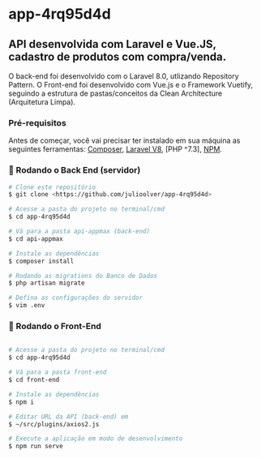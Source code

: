 # app-4rq95d4d
## API desenvolvida com Laravel e Vue.JS, cadastro de produtos com compra/venda.

O back-end foi desenvolvido com o Laravel 8.0, utlizando Repository Pattern. O Front-end foi desenvolvido com Vue.js e o Framework Vuetify, seguindo a estrutura de pastas/conceitos da Clean Architecture (Arquitetura Limpa).

### Pré-requisitos

Antes de começar, você vai precisar ter instalado em sua máquina as seguintes ferramentas:
[Composer](https://getcomposer.org), [Laravel V8](https://laravel.com/), [PHP ^7.3], [NPM](https://docs.npmjs.com/cli/v7/commands/npm-install/). 

### 🎲 Rodando o Back End (servidor)

```bash
# Clone este repositório
$ git clone <https://github.com/julioolver/app-4rq95d4d>

# Acesse a pasta do projeto no terminal/cmd
$ cd app-4rq95d4d

# Vá para a pasta api-appmax (back-end)
$ cd api-appmax

# Instale as dependências
$ composer install

# Rodando as migrations do Banco de Dados
$ php artisan migrate

# Defina as configurações do servidor
$ vim .env
```

### 🎲 Rodando o Front-End

```bash

# Acesse a pasta do projeto no terminal/cmd
$ cd app-4rq95d4d

# Vá para a pasta front-end
$ cd front-end

# Instale as dependências
$ npm i

# Editar URL da API (back-end) em
$ ~/src/plugins/axios2.js

# Execute a aplicação em modo de desenvolvimento
$ npm run serve
```


